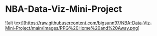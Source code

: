 # NBA-Data-Viz-Mini-Project

![alt text][https://raw.githubusercontent.com/bigsunn97/NBA-Data-Viz-Mini-Project/main/Images/PPG%20Home%20and%20Away.png]
